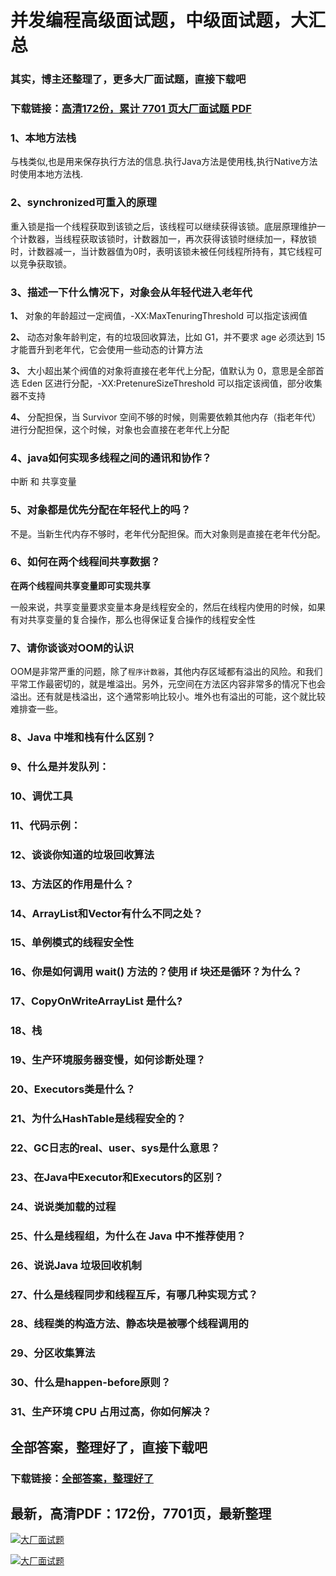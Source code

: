 # 并发编程高级面试题，中级面试题，大汇总

### 其实，博主还整理了，更多大厂面试题，直接下载吧

### 下载链接：[高清172份，累计 7701 页大厂面试题  PDF](https://github.com/souyunku/DevBooks/blob/master/docs/index.md)



### 1、本地方法栈

与栈类似,也是用来保存执行方法的信息.执行Java方法是使用栈,执行Native方法时使用本地方法栈.


### 2、synchronized可重入的原理

重入锁是指一个线程获取到该锁之后，该线程可以继续获得该锁。底层原理维护一个计数器，当线程获取该锁时，计数器加一，再次获得该锁时继续加一，释放锁时，计数器减一，当计数器值为0时，表明该锁未被任何线程所持有，其它线程可以竞争获取锁。


### 3、描述一下什么情况下，对象会从年轻代进入老年代

**1、** 对象的年龄超过一定阀值，-XX:MaxTenuringThreshold 可以指定该阀值

**2、** 动态对象年龄判定，有的垃圾回收算法，比如 G1，并不要求 age 必须达到 15 才能晋升到老年代，它会使用一些动态的计算方法

**3、** 大小超出某个阀值的对象将直接在老年代上分配，值默认为 0，意思是全部首选 Eden 区进行分配，-XX:PretenureSizeThreshold 可以指定该阀值，部分收集器不支持

**4、** 分配担保，当 Survivor 空间不够的时候，则需要依赖其他内存（指老年代）进行分配担保，这个时候，对象也会直接在老年代上分配


### 4、java如何实现多线程之间的通讯和协作？

中断 和 共享变量


### 5、对象都是优先分配在年轻代上的吗？

不是。当新生代内存不够时，老年代分配担保。而大对象则是直接在老年代分配。


### 6、如何在两个线程间共享数据？

**在两个线程间共享变量即可实现共享**

一般来说，共享变量要求变量本身是线程安全的，然后在线程内使用的时候，如果有对共享变量的复合操作，那么也得保证复合操作的线程安全性


### 7、请你谈谈对OOM的认识

OOM是非常严重的问题，除了`程序计数器`，其他内存区域都有溢出的风险。和我们平常工作最密切的，就是堆溢出。另外，元空间在方法区内容非常多的情况下也会溢出。还有就是栈溢出，这个通常影响比较小。堆外也有溢出的可能，这个就比较难排查一些。


### 8、Java 中堆和栈有什么区别？
### 9、什么是并发队列：
### 10、调优工具
### 11、代码示例：
### 12、谈谈你知道的垃圾回收算法
### 13、方法区的作用是什么？
### 14、ArrayList和Vector有什么不同之处？
### 15、单例模式的线程安全性
### 16、你是如何调用 wait() 方法的？使用 if 块还是循环？为什么？
### 17、CopyOnWriteArrayList 是什么?
### 18、栈
### 19、生产环境服务器变慢，如何诊断处理？
### 20、Executors类是什么？
### 21、为什么HashTable是线程安全的？
### 22、GC日志的real、user、sys是什么意思？
### 23、在Java中Executor和Executors的区别？
### 24、说说类加载的过程
### 25、什么是线程组，为什么在 Java 中不推荐使用？
### 26、说说Java 垃圾回收机制
### 27、什么是线程同步和线程互斥，有哪几种实现方式？
### 28、线程类的构造方法、静态块是被哪个线程调用的
### 29、分区收集算法
### 30、什么是happen-before原则？
### 31、生产环境 CPU 占用过高，你如何解决？




## 全部答案，整理好了，直接下载吧

### 下载链接：[全部答案，整理好了](https://www.souyunku.com/wp-content/uploads/weixin/githup-weixin-2.png)




## 最新，高清PDF：172份，7701页，最新整理

[![大厂面试题](https://www.souyunku.com/wp-content/uploads/weixin/mst.png "架构师专栏")](https://www.souyunku.com/wp-content/uploads/weixin/githup-weixin.png "架构师专栏")

[![大厂面试题](https://www.souyunku.com/wp-content/uploads/weixin/githup-weixin.png "架构师专栏")](https://www.souyunku.com/wp-content/uploads/weixin/githup-weixin.png "架构师专栏")
